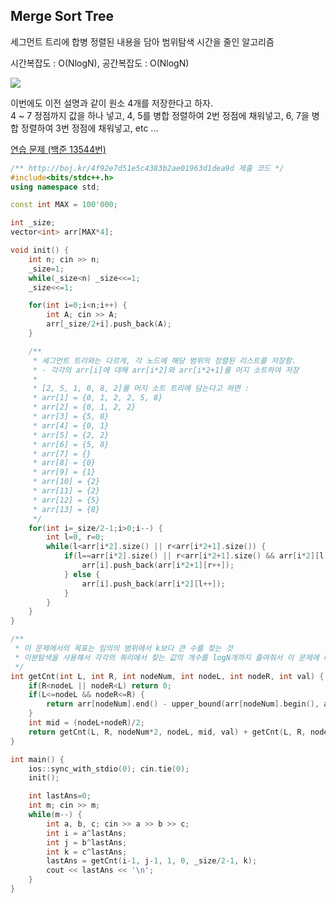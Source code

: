 ## Merge Sort Tree
세그먼트 트리에 합병 정렬된 내용을 담아 범위탐색 시간을 줄인 알고리즘 

시간복잡도 : O(NlogN), 공간복잡도 : O(NlogN)

![](https://github.com/user-attachments/assets/52fcb02f-adaf-43b6-993a-1364d14d343f)

이번에도 이전 설명과 같이 원소 4개를 저장한다고 하자.  
4 ~ 7 정점까지 값을 하나 넣고, 4, 5를 병합 정렬하여 2번 정점에 채워넣고, 6, 7을 병합 정렬하여 3번 정점에 채워넣고, etc ...

[연습 문제 (백준 13544번)](https://www.acmicpc.net/problem/13544)

``` c++
/** http://boj.kr/4f92e7d51e5c4383b2ae01963d1dea9d 제출 코드 */
#include<bits/stdc++.h>
using namespace std;

const int MAX = 100'000;

int _size;
vector<int> arr[MAX*4];

void init() {
    int n; cin >> n;
    _size=1;
    while(_size<n) _size<<=1;
    _size<<=1;

    for(int i=0;i<n;i++) {
        int A; cin >> A;
        arr[_size/2+i].push_back(A);
    }

    /**
     * 세그먼트 트리와는 다르게, 각 노드에 해당 범위의 정렬된 리스트를 저장함.
     * - 각각의 arr[i]에 대해 arr[i*2]와 arr[i*2+1]를 머지 소트하여 저장
     * 
     * [2, 5, 1, 0, 8, 2]를 머지 소트 트리에 담는다고 하면 :
     * arr[1] = {0, 1, 2, 2, 5, 8}
     * arr[2] = {0, 1, 2, 2}
     * arr[3] = {5, 8}
     * arr[4] = {0, 1}
     * arr[5] = {2, 2}
     * arr[6] = {5, 8}
     * arr[7] = {}
     * arr[8] = {0}
     * arr[9] = {1}
     * arr[10] = {2}
     * arr[11] = {2}
     * arr[12] = {5}
     * arr[13] = {8}
     */
    for(int i=_size/2-1;i>0;i--) {
        int l=0, r=0;
        while(l<arr[i*2].size() || r<arr[i*2+1].size()) {
            if(l==arr[i*2].size() || r<arr[i*2+1].size() && arr[i*2][l] > arr[i*2+1][r]) {
                arr[i].push_back(arr[i*2+1][r++]);
            } else {
                arr[i].push_back(arr[i*2][l++]);
            }
        }
    }
}

/**
 * 이 문제에서의 목표는 임의의 범위에서 k보다 큰 수를 찾는 것
 * 이분탐색을 사용해서 각각의 쿼리에서 찾는 값의 개수를 logN개까지 줄여줘서 이 문제에 대해서는 시간복잡도가 O(log²N)임
 */
int getCnt(int L, int R, int nodeNum, int nodeL, int nodeR, int val) {
    if(R<nodeL || nodeR<L) return 0;
    if(L<=nodeL && nodeR<=R) {
        return arr[nodeNum].end() - upper_bound(arr[nodeNum].begin(), arr[nodeNum].end(), val);
    }
    int mid = (nodeL+nodeR)/2;
    return getCnt(L, R, nodeNum*2, nodeL, mid, val) + getCnt(L, R, nodeNum*2+1, mid+1, nodeR, val);
}

int main() {
    ios::sync_with_stdio(0); cin.tie(0);
    init();

    int lastAns=0;
    int m; cin >> m;
    while(m--) {
        int a, b, c; cin >> a >> b >> c;
        int i = a^lastAns;
        int j = b^lastAns;
        int k = c^lastAns;
        lastAns = getCnt(i-1, j-1, 1, 0, _size/2-1, k);
        cout << lastAns << '\n';
    }
}
```
